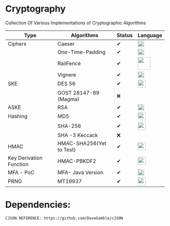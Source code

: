 # Cryptography
Collection Of Various Implementations of Cryptographic Algorithms




|Type  | Algorithms | Status  | Language
-------|------------|-------  |----------
Ciphers   |Caeser       |✔        |<img src="https://upload.wikimedia.org/wikipedia/commons/1/18/C_Programming_Language.svg" width="20" height="20">
&nbsp;    |One-Time-Padding       |✔|<img src="https://upload.wikimedia.org/wikipedia/commons/1/18/C_Programming_Language.svg" width="20" height="20">
&nbsp;	| RailFence |✔|<img src="https://cdn.iconscout.com/icon/free/png-512/free-python-1-226045.png?f=webp&w=256" width="40" height="40">
 &nbsp;	|Vignere   |✔|<img src="https://upload.wikimedia.org/wikipedia/commons/1/18/C_Programming_Language.svg" width="20" height="20">
 SKE    | DES 56  |✔|<img src="https://cdn.iconscout.com/icon/free/png-512/free-java-60-1174953.png?f=webp&w=256" width="25" height="25" >
 &nbsp;| GOST 28147-89 (Magma)|❌
 ASKE   | RSA     |✔|<img src="https://upload.wikimedia.org/wikipedia/commons/1/18/C_Programming_Language.svg" width="20" height="20">
 Hashing| MD5    |✔|<img src="https://cdn.iconscout.com/icon/free/png-512/free-java-60-1174953.png?f=webp&w=256" width="25" height="25" >
 &nbsp; |SHA-256 |✔|<img src="https://cdn.iconscout.com/icon/free/png-512/free-java-60-1174953.png?f=webp&w=256" width="25" height="25" >
 &nbsp; |SHA -3 Keccack|❌
 HMAC|HMAC-SHA256(Yet to Test)|✔|<img src="https://cdn.iconscout.com/icon/free/png-512/free-java-60-1174953.png?f=webp&w=256" width="25" height="25" >
 Key Derivation Function | HMAC-PBKDF2|✔|<img src="https://cdn.iconscout.com/icon/free/png-512/free-java-60-1174953.png?f=webp&w=256" width="25" height="25" >
 MFA - PoC | MFA- Java Version |✔|<img src="https://cdn.iconscout.com/icon/free/png-512/free-java-60-1174953.png?f=webp&w=256" width="20" height="20" >
PRNG | MT19937 | ✔|<img src="https://cdn.iconscout.com/icon/free/png-512/free-java-60-1174953.png?f=webp&w=256" width="25" height="25" >

# Dependencies:
	CJSON REFERENCE: https://github.com/DaveGamble/cJSON
	
